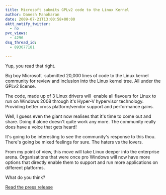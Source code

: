 ```yaml
---
title: Microsoft submits GPLv2 code to the Linux Kernel
author: Danesh Manoharan
date: 2009-07-21T13:00:58+00:00
aktt_notify_twitter:
  - no
pvc_views:
  - 4296
dsq_thread_id:
  - 893677181

---
```

Yup, you read that right.

Big boy Microsoft  submitted 20,000 lines of code to the Linux kernel community for review and inclusion into the Linux kernel tree. All under the GPLv2 license.

The code, made up of 3 Linux drivers will  enable all flavours for Linux to run on Windows 2008 through it's Hyper-V hypervisor technology. Providing better cross platform/vendor support and performance gains.

Well, I guess even the giant now realises that it's time to come out and share. Doing it alone doesn't quite work any more. The community really does have a voice that gets heard!

It's going to be interesting to see the community's response to this thou. There's going be mixed feelings for sure. The haters vs the lovers.

From my point of view, this move will take Linux deeper into the enterprise arena. Organisations that were once pro Windows will now have more options that directly enable them to support and run more applications on different platforms.

What do you think?

[Read the press release][1]

 [1]: http://www.microsoft.com/presspass/features/2009/Jul09/07-20LinuxQA.mspx?rss_fdn=Top%20Stories